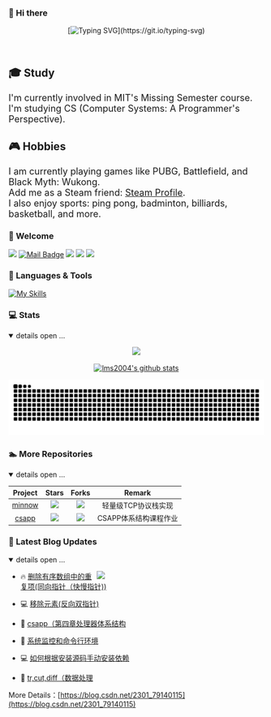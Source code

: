 ### 👋 Hi there

<div align="center">

[![Typing SVG](https://readme-typing-svg.herokuapp.com?font=Handlee&center=true&vCenter=true&width=500&height=60&lines=The+traveler+often+arrives%2C+and+the+doer+often+succeeds.)](https://git.io/typing-svg)

<img src="https://cdn.jsdelivr.net/gh/eryajf/tu@main/img/image_20240420_214408.gif"
width="800"  height="3">

</div>

<h2>🎓 Study</h2>
<p style="font-size: 18px;">
I'm currently involved in MIT's Missing Semester course.<br>
I'm studying CS (Computer Systems: A Programmer's Perspective).
</p>

<h2>🎮 Hobbies</h2>
<p style="font-size: 18px;">
I am currently playing games like PUBG, Battlefield, and Black Myth: Wukong.<br>
Add me as a Steam friend: <a href="https://steamcommunity.com/profiles/76561199515626584/">Steam Profile</a>.<br>
I also enjoy sports: ping pong, badminton, billiards, basketball, and more.
</p>


### 🤗 Welcome

[![](https://visitor-badge.laobi.icu/badge?page_id=lms2004.lms2004)](https://visitor-badge.laobi.icu/badge?page_id=lms2004.lms2004)
[![Mail Badge](https://img.shields.io/badge/-llms26@bupt.edu.cn-c14438?style=flat&logo=Gmail&logoColor=white&link=mailto:llms26@bupt.edu.cn)](mailto:llms26@bupt.edu.cn)
[![](https://img.shields.io/github/stars/lms2004?color=fefb7b&logo=Undertale)](https://github-readme-stats.vercel.app/api?username=lms2004&include_orgs=true&hide_title=false&hide_border=true&show_icons=true&include_all_commits=true&line_height=20&bg_color=0,EC6C6C,FFD479,FFFC79,73FA79&theme=graywhite&locale=cn)
[![](https://img.shields.io/github/followers/lms2004?color=27da6b&logo=Handshake)](https://github.com/lms2004?tab=followers)
[![](https://img.shields.io/badge/%E5%8D%9A%E5%AE%A2-CSDN博客-d7b1bf?logo=Blogger)](https://blog.csdn.net/2301_79140115)

### 🧰 Languages & Tools

[![My Skills](https://skillicons.dev/icons?i=cplusplus,rust,python,github,git,vscode,linux,java,gdb,qt,assembly&theme=light)](https://github.com/lms2004)


### 💻 Stats

<details open>
<summary>details open ...</summary>

<div align="center">

![](https://github-immortality.vercel.app/api?username=lms2004)

[![lms2004's github stats](https://github-readme-stats.vercel.app/api?username=lms2004&include_orgs=true&hide_title=false&hide_border=true&show_icons=true&include_all_commits=true&line_height=20&bg_color=0,EC6C6C,FFD479,FFFC79,73FA79&theme=graywhite&locale=cn)](https://github-readme-stats.vercel.app/api?username=lms2004&include_orgs=true&hide_title=false&hide_border=true&show_icons=true&include_all_commits=true&line_height=20&bg_color=0,EC6C6C,FFD479,FFFC79,73FA79&theme=graywhite&locale=cn)

[![snake-dark](https://raw.githubusercontent.com/lms2004/lms2004/gh-pages/github-contribution-grid-snake-dark.svg)](https://raw.githubusercontent.com/lms2004/lms2004/gh-pages/github-contribution-grid-snake-dark.svg)

</div>

</details>

### 🏊 More Repositories

<details open>
<summary>details open ...</summary>

|                        Project                         |                            Stars                              |                            Forks                             |              Remark              |
| :----------------------------------------------------: | :----------------------------------------------------------: | :----------------------------------------------------------: | :------------------------------: |
| [minnow](https://github.com/lms2004/minnow)            | ![](https://img.shields.io/github/stars/lms2004/minnow?color=f2f08d&logo=Undertale&logoColor=eb4630) | ![](https://img.shields.io/github/forks/lms2004/minnow?color=ba86eb&logo=Handshake&logoColor=ea6aa6) | 轻量级TCP协议栈实现 |
| [csapp](https://github.com/lms2004/csapp.git)              | ![](https://img.shields.io/github/stars/lms2004/csapp?color=f2f08d&logo=Undertale&logoColor=eb4630) | ![](https://img.shields.io/github/forks/lms2004/csapp?color=ba86eb&logo=Handshake&logoColor=ea6aa6) | CSAPP体系结构课程作业 |

</details>

### 📝 Latest Blog Updates

<details open>
<summary>details open ...</summary>

<img align='right' src="https://tva4.sinaimg.cn/large/008k1Yt0ly1h4no500obvg30fk0bo1cn.gif" width="330" />

<!-- BLOG-POST-LIST:START -->
- 🔥 [删除有序数组中的重复项&lpar;同向指针（快慢指针&rpar;&rpar;](https://blog.csdn.net/2301_79140115/article/details/142283725) 

- 💻 [移除元素&lpar;反向双指针&rpar;](https://blog.csdn.net/2301_79140115/article/details/142283109) 

- 📝 [csapp（第四章处理器体系结构](https://blog.csdn.net/2301_79140115/article/details/141259781) 

- 💯 [系统监控和命令行环境](https://blog.csdn.net/2301_79140115/article/details/141759636) 

- 💻 [如何根据安装源码手动安装依赖](https://blog.csdn.net/2301_79140115/article/details/141785970) 

- 💯 [tr,cut,diff（数据处理](https://blog.csdn.net/2301_79140115/article/details/141726734) 
<!-- BLOG-POST-LIST:END -->

More Details：[https://blog.csdn.net/2301_79140115](https://blog.csdn.net/2301_79140115)

</details>
